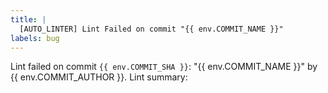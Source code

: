 ```yaml
---
title: |
  [AUTO_LINTER] Lint Failed on commit "{{ env.COMMIT_NAME }}"
labels: bug
---
```


Lint failed on commit `{{ env.COMMIT_SHA }}`: "{{ env.COMMIT_NAME }}" by {{ env.COMMIT_AUTHOR }}.
Lint summary:
